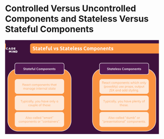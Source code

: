 # Controlled Versus Uncontrolled Components and Stateless Versus Stateful Components

![dd](images/stateful.PNG)

